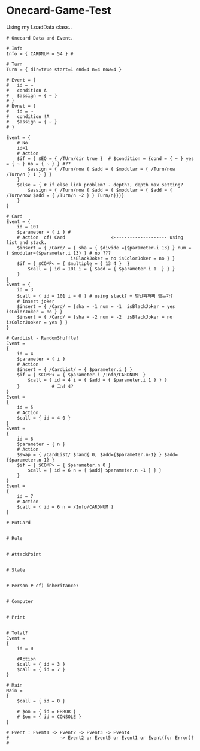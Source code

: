 # Onecard-Game-Test
Using my LoadData class..

	
	# Onecard Data and Event.
	
	# Info
	Info = { CARDNUM = 54 } #
	
	# Turn
	Turn = { dir=true start=1 end=4 n=4 now=4 }
	
	# Event = {
	#	id = ~
	#	condition A
	#	$assign = { ~ }
	# }
	# Evnet = {
	#	id = ~
	#	condition !A
	#	$assign = { ~ }
	# }
	
	Event = {
		# No
		id=1
		# Action
		$if = { $EQ = { /TUrn/dir true }  # $condition = {cond = { ~ } yes = { ~ } no = { ~ } } #?? 
			$assign = { /Turn/now { $add = { $modular = { /Turn/now /Turn/n } 1 } } } 
		}	
		$else = { # if else link problem? - depth?, depth max setting?
			$assign = { /Turn/now { $add = { $modular = { $add = { /Turn/now $add = { /Turn/n -2 } } Turn/n}}}}
		}		
	}
	
	# Card
	Event = {
		id = 101
		$parameter = { i } #
		# Action  cf) Card                 <-------------------- using list and stack.
		$insert = { /Card/ = { sha = { $divide ={$parameter.i 13} } num = { $modular={$parameter.i 13} } # no ???
							isBlackJoker = no isColorJoker = no } }
		$if = { $COMP< = { $multiple = { 13 4 }  }
			$call = { id = 101 i = { $add = { $parameter.i 1  } } } 
		}
	}
	Event = {
		id = 3
		$call = { id = 101 i = 0 } # using stack? + 몇번쨰까찌 했는가?
		# insert joker
		$insert = { /Card/ = {sha = -1 num = -1  isBlackJoker = yes isColorJoker = no } }
		$insert = { /Card/ = {sha = -2 num = -2  isBlackJoker = no isColorJooker = yes } }
	}
	
	# CardList - RandomShuffle!
	Event =
	{
		id = 4
		$parameter = { i }
		# Action
		$insert = { /CardList/ = { $parameter.i } }
		$if = { $COMP< = { $parameter.i /Info/CARDNUM  }
			$call = { id = 4 i = { $add = { $parameter.i 1 } } }
		}            # 그냥 4?
	}
	Event = 
	{
		id = 5
		# Action
		$call = { id = 4 0 }
	}
	Event = 
	{
		id = 6
		$parameter = { n }
		# Action
		$swap = { /CardList/ $rand{ 0, $add={$parameter.n-1} } $add={$parameter.n-1} }
		$if = { $COMP> = { $parameter.n 0 }
			$call = { id = 6 n = { $add{ $parameter.n -1 } } }
		} 
	}
	Event =
	{
		id = 7
		# Action
		$call = { id = 6 n = /Info/CARDNUM } 
	}
	
	# PutCard
	
	
	# Rule
	
	
	# AttackPoint
	
	
	# State
	
	
	# Person # cf) inheritance?
	
	
	# Computer
	
	
	# Print
	
	
	# Total?
	Event =
	{
		id = 0	
		
		#Action
		$call = { id = 3 }
		$call = { id = 7 }
	}
	
	# Main
	Main =
	{
		$call = { id = 0 }
	
		# $on = { id = ERROR }
		# $on = { id = CONSOLE }
	}
	
	# Event : Evemt1 -> Event2 -> Event3 -> Event4
	#					-> Event2 or Event5 or Event1 or Event(for Error)?
	#
